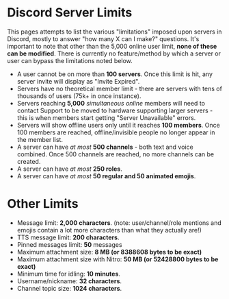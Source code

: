 <!-- TITLE: Server Limits -->
<!-- SUBTITLE: Various limitations of servers in Discord -->

# Discord Server Limits
This pages attempts to list the various "limitations" imposed upon servers in Discord, mostly to answer "how many X can I make?" questions. It's important to note that other than the 5,000 online user limit, **none of these can be modified**. There is currently no feature/method by which a server or user can bypass the limitations noted below.

- A user cannot be on more than **100 servers**. Once this limit is hit, any server invite will display as "Invite Expired".
- Servers have no theoretical member limit - there are servers with tens of thousands of users (75k+ in once instance). 
- Servers reaching **5,000** *simultaneous online* members will need to contact Support to be moved to hardware supporting larger servers - this is when members start getting "Server Unavailable" errors.
- Servers will show offline users only until it reaches **100 members**. Once 100 members are reached, offline/invisible people no longer appear in the member list.
- A server can have *at most* **500 channels** - both text and voice combined. Once 500 channels are reached, no more channels can be created.
- A server can have *at most* **250 roles**. 
- A server can have *at most* **50 regular and 50 animated emojis**. 

# Other Limits
- Message limit: **2,000 characters**. (note: user/channel/role mentions and emojis contain a lot more characters than what they actually are!)
- TTS message limit: **200 characters**.
- Pinned messages limit: **50** messages
- Maximum attachment size: **8 MB (or 8388608 bytes to be exact)**
- Maximum attachment size with Nitro: **50 MB (or 52428800 bytes to be exact)**
- Minimum time for idling: **10 minutes**.
- Username/nickname: **32 characters**.
- Channel topic size: **1024 characters**.


